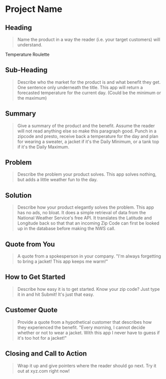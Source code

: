 # Project Name #

<!--
> This material was originally posted [here](http://www.quora.com/What-is-Amazons-approach-to-product-development-and-product-management). It is reproduced here for posterities sake.

There is an approach called "working backwards" that is widely used at Amazon. They work backwards from the customer, rather than starting with an idea for a product and trying to bolt customers onto it. While working backwards can be applied to any specific product decision, using this approach is especially important when developing new products or features.

For new initiatives a product manager typically starts by writing an internal press release announcing the finished product. The target audience for the press release is the new/updated product's customers, which can be retail customers or internal users of a tool or technology. Internal press releases are centered around the customer problem, how current solutions (internal or external) fail, and how the new product will blow away existing solutions.

If the benefits listed don't sound very interesting or exciting to customers, then perhaps they're not (and shouldn't be built). Instead, the product manager should keep iterating on the press release until they've come up with benefits that actually sound like benefits. Iterating on a press release is a lot less expensive than iterating on the product itself (and quicker!).

If the press release is more than a page and a half, it is probably too long. Keep it simple. 3-4 sentences for most paragraphs. Cut out the fat. Don't make it into a spec. You can accompany the press release with a FAQ that answers all of the other business or execution questions so the press release can stay focused on what the customer gets. My rule of thumb is that if the press release is hard to write, then the product is probably going to suck. Keep working at it until the outline for each paragraph flows.

Oh, and I also like to write press-releases in what I call "Oprah-speak" for mainstream consumer products. Imagine you're sitting on Oprah's couch and have just explained the product to her, and then you listen as she explains it to her audience. That's "Oprah-speak", not "Geek-speak".

Once the project moves into development, the press release can be used as a touchstone; a guiding light. The product team can ask themselves, "Are we building what is in the press release?" If they find they're spending time building things that aren't in the press release (overbuilding), they need to ask themselves why. This keeps product development focused on achieving the customer benefits and not building extraneous stuff that takes longer to build, takes resources to maintain, and doesn't provide real customer benefit (at least not enough to warrant inclusion in the press release).
 -->

## Heading ##
  > Name the product in a way the reader (i.e. your target customers) will understand.

  Temperature Roulette

## Sub-Heading ##
  > Describe who the market for the product is and what benefit they get. One sentence only underneath the title.
  This app will return a forecasted temperature for the current day. (Could be the minimum or the maximum)

## Summary ##
  > Give a summary of the product and the benefit. Assume the reader will not read anything else so make this paragraph good.
  Punch in a zipcode and presto, receive back a temperature for the day and plan for wearing a sweater, a jacket if it's the Daily Minimum, or a tank top if it's the Daily Maximum.

## Problem ##
  > Describe the problem your product solves.
  This app solves nothing, but adds a little weather fun to the day.

## Solution ##
  > Describe how your product elegantly solves the problem.
  This app has no ads, no bloat. It does a simple retrieval of data from the National Weather Service's free API. It translates the Latitude and Longitude back so that that an incoming Zip Code can first be looked up in the database before making the NWS call.

## Quote from You ##
  > A quote from a spokesperson in your company.
  "I'm always forgetting to bring a jacket! This app keeps me warm!"

## How to Get Started ##
  > Describe how easy it is to get started.
  Know your zip code? Just type it in and hit Submit! It's just that easy.

## Customer Quote ##
  > Provide a quote from a hypothetical customer that describes how they experienced the benefit.
  "Every morning, I cannot decide whether or not to wear a jacket. With this app I never have to guess if it's too hot for a jacket!"

## Closing and Call to Action ##
  > Wrap it up and give pointers where the reader should go next.
  Try it out at xyz.com right now!